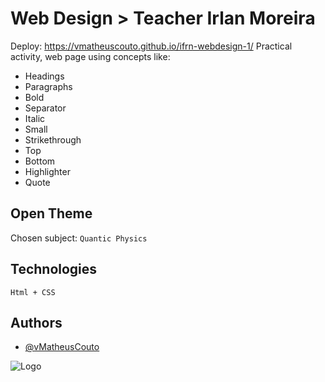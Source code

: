 
# Web Design > Teacher Irlan Moreira

Deploy: https://vmatheuscouto.github.io/ifrn-webdesign-1/
Practical activity, web page using concepts like:

* Headings
* Paragraphs
* Bold
* Separator
* Italic
* Small
* Strikethrough
* Top
* Bottom
* Highlighter
* Quote


## Open Theme

Chosen subject: `Quantic Physics` 


## Technologies
`Html + CSS`


## Authors

- [@vMatheusCouto](https://www.github.com/vMatheusCouto)




![Logo](https://upload.wikimedia.org/wikipedia/commons/thumb/1/15/Logotipo_IFET.svg/386px-Logotipo_IFET.svg.png)

